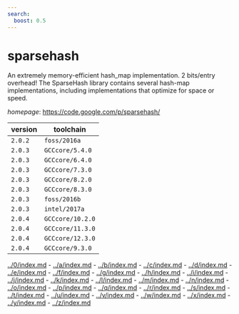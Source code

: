 ```yaml
---
search:
  boost: 0.5
---
```

# sparsehash

An extremely memory-efficient hash_map  implementation. 2 bits/entry overhead! The SparseHash library  contains several hash-map implementations, including  implementations that optimize for space or speed.

*homepage*: <https://code.google.com/p/sparsehash/>

version | toolchain
--------|----------
``2.0.2`` | ``foss/2016a``
``2.0.3`` | ``GCCcore/5.4.0``
``2.0.3`` | ``GCCcore/6.4.0``
``2.0.3`` | ``GCCcore/7.3.0``
``2.0.3`` | ``GCCcore/8.2.0``
``2.0.3`` | ``GCCcore/8.3.0``
``2.0.3`` | ``foss/2016b``
``2.0.3`` | ``intel/2017a``
``2.0.4`` | ``GCCcore/10.2.0``
``2.0.4`` | ``GCCcore/11.3.0``
``2.0.4`` | ``GCCcore/12.3.0``
``2.0.4`` | ``GCCcore/9.3.0``

[../0/index.md](0) - [../a/index.md](a) - [../b/index.md](b) - [../c/index.md](c) - [../d/index.md](d) - [../e/index.md](e) - [../f/index.md](f) - [../g/index.md](g) - [../h/index.md](h) - [../i/index.md](i) - [../j/index.md](j) - [../k/index.md](k) - [../l/index.md](l) - [../m/index.md](m) - [../n/index.md](n) - [../o/index.md](o) - [../p/index.md](p) - [../q/index.md](q) - [../r/index.md](r) - [../s/index.md](s) - [../t/index.md](t) - [../u/index.md](u) - [../v/index.md](v) - [../w/index.md](w) - [../x/index.md](x) - [../y/index.md](y) - [../z/index.md](z)

